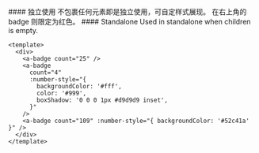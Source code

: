 <cn>
#### 独立使用
不包裹任何元素即是独立使用，可自定样式展现。
在右上角的 badge 则限定为红色。
</cn>

<us>
#### Standalone
Used in standalone when children is empty.
</us>

```vue
<template>
  <div>
    <a-badge count="25" />
    <a-badge
      count="4"
      :number-style="{
        backgroundColor: '#fff',
        color: '#999',
        boxShadow: '0 0 0 1px #d9d9d9 inset',
      }"
    />
    <a-badge count="109" :number-style="{ backgroundColor: '#52c41a' }" />
  </div>
</template>
```
